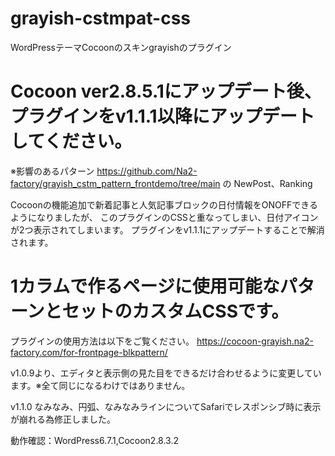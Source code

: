 # grayish-cstmpat-css
WordPressテーマCocoonのスキンgrayishのプラグイン

# Cocoon ver2.8.5.1にアップデート後、プラグインをv1.1.1以降にアップデートしてください。
※影響のあるパターン
https://github.com/Na2-factory/grayish_cstm_pattern_frontdemo/tree/main
の
NewPost、Ranking

Cocoonの機能追加で新着記事と人気記事ブロックの日付情報をONOFFできるようになりましたが、
このプラグインのCSSと重なってしまい、日付アイコンが2つ表示されてしまいます。
プラグインをv1.1.1にアップデートすることで解消されます。

# 1カラムで作るページに使用可能なパターンとセットのカスタムCSSです。

プラグインの使用方法は以下をご覧ください。
https://cocoon-grayish.na2-factory.com/for-frontpage-blkpattern/

v1.0.9より、エディタと表示側の見た目をできるだけ合わせるように変更しています。※全て同じになるわけではありません。

v1.1.0 なみなみ、円弧、なみなみラインについてSafariでレスポンシブ時に表示が崩れる為修正しました。

動作確認：WordPress6.7.1,Cocoon2.8.3.2
